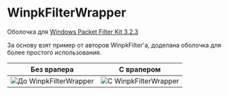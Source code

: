 # WinpkFilterWrapper
Оболочка для [Windows Packet Filter Kit 3.2.3](http://www.ntkernel.com/?Products:Development_Toolkits:Windows_Packet_Filter_Kit)

За основу взят пример от авторов WinpkFilter'a, доделана оболочка для более простого использования.

Без врапера | С врапером
----|----
![До WinpkFilterWrapper](http://www.ntkernel.com/images/ndis_arch.jpg) | ![C WinpkFilterWrapper](http://i.gyazo.com/c2f5501e477e1f049e3519f5afeb7d66.jpg)
